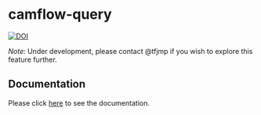 # camflow-query

[![DOI](https://zenodo.org/badge/84889426.svg)](https://zenodo.org/badge/latestdoi/84889426)

*Note:* Under development, please contact @tfjmp if you wish to explore this feature further.


## Documentation

Please click [here](https://github.com/camflow/documentation) to see the documentation.
